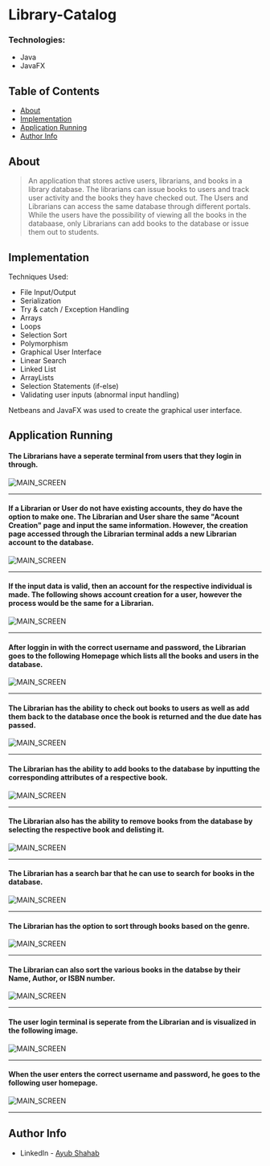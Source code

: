# Library-Catalog

### Technologies:

- Java
- JavaFX

## Table of Contents

- [About](#about)
- [Implementation](#implementation)
- [Application Running](#application-running)
- [Author Info](#author-info)

## About

> An application that stores active users, librarians, and books in a library database. The librarians can issue books to users and track user activity and the books they have checked out. The Users and Librarians can access the same database through different portals. While the users have the possibility of viewing all the books in the databaase, only Librarians can add books to the database or issue them out to students. 

## Implementation

Techniques Used:
- File Input/Output
- Serialization
- Try & catch / Exception Handling
- Arrays
- Loops
- Selection Sort
- Polymorphism
- Graphical User Interface
- Linear Search
- Linked List
- ArrayLists
- Selection Statements (if-else)
- Validating user inputs (abnormal input handling)

Netbeans and JavaFX was used to create the graphical user interface.

## Application Running

#### The Librarians have a seperate terminal from users that they login in through.
![MAIN_SCREEN](README-images/adminLogin.jpg)

---

#### If a Librarian or User do not have existing accounts, they do have the option to make one. The Librarian and User share the same "Acount Creation" page and input the same information. However, the creation page accessed through the Librarian terminal adds a new Librarian account to the database.
![MAIN_SCREEN](README-images/createAdminUserAccount.jpg)

---

#### If the input data is valid, then an account for the respective individual is made. The following shows account creation for a user, however the process would be the same for a Librarian.
![MAIN_SCREEN](README-images/addUserAccount.jpg)

---

#### After loggin in with the correct username and password, the Librarian goes to the following Homepage which lists all the books and users in the database.
![MAIN_SCREEN](README-images/librarianHomepage.jpg)

---

#### The Librarian has the ability to check out books to users as well as add them back to the database once the book is returned and the due date has passed.
![MAIN_SCREEN](README-images/librarianAddRemoveBooks2.gif)

---

#### The Librarian has the ability to add books to the database by inputting the corresponding attributes of a respective book.
![MAIN_SCREEN](README-images/addBook.gif)

---

#### The Librarian also has the ability to remove books from the database by selecting the respective book and delisting it.
![MAIN_SCREEN](README-images/removeLibraryBook.gif)

---

#### The Librarian has a search bar that he can use to search for books in the database.
![MAIN_SCREEN](README-images/searchBook.gif)

---

#### The Librarian has the option to sort through books based on the genre.
![MAIN_SCREEN](README-images/sortBookGenres.gif)

---

#### The Librarian can also sort the various books in the databse by their Name, Author, or ISBN number.
![MAIN_SCREEN](README-images/sortNameDateTitle.gif)

---


#### The user login terminal is seperate from the Librarian and is visualized in the following image.
![MAIN_SCREEN](README-images/userLogin.jpg)

---

#### When the user enters the correct username and password, he goes to the following user homepage.
![MAIN_SCREEN](README-images/userLoginHomepage.gif)

---

## Author Info

* LinkedIn - [Ayub Shahab](https://www.linkedin.com/in/ayub-shahab-98b950202/)
